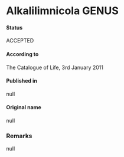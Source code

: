Alkalilimnicola GENUS
=======

#### Status
ACCEPTED

#### According to
The Catalogue of Life, 3rd January 2011

#### Published in
null

#### Original name
null

### Remarks
null
